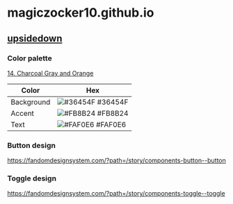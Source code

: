 # magiczocker10.github.io
## [upsidedown](https://magiczocker10.github.io/upsidedown)
### Color palette
[14. Charcoal Gray and Orange](https://www.color-meanings.com/colors-that-go-with-orange/)

| Color | Hex |
| ----- | --- |
| Background | ![#36454F](https://via.placeholder.com/10/36454F?text=+) #36454F
| Accent | ![#FB8B24](https://via.placeholder.com/10/FB8B24?text=+) #FB8B24
| Text | ![#FAF0E6](https://via.placeholder.com/10/FAF0E6?text=+) #FAF0E6

### Button design
https://fandomdesignsystem.com/?path=/story/components-button--button

### Toggle design
https://fandomdesignsystem.com/?path=/story/components-toggle--toggle
